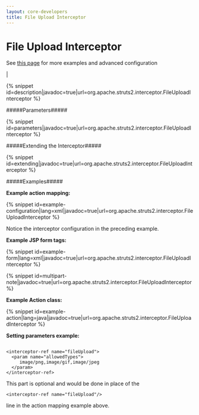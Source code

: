```yaml
---
layout: core-developers
title: File Upload Interceptor
---
```


# File Upload Interceptor


  See [this page](file-upload.html) for more examples and advanced configuration

| 



{% snippet id=description|javadoc=true|url=org.apache.struts2.interceptor.FileUploadInterceptor %}

#####Parameters#####



{% snippet id=parameters|javadoc=true|url=org.apache.struts2.interceptor.FileUploadInterceptor %}

#####Extending the Interceptor#####



{% snippet id=extending|javadoc=true|url=org.apache.struts2.interceptor.FileUploadInterceptor %}

#####Examples#####

**Example action mapping:**


{% snippet id=example-configuration|lang=xml|javadoc=true|url=org.apache.struts2.interceptor.FileUploadInterceptor %}

Notice the interceptor configuration in the preceding example\. 

**Example JSP form tags:**


{% snippet id=example-form|lang=xml|javadoc=true|url=org.apache.struts2.interceptor.FileUploadInterceptor %}


{% snippet id=multipart-note|javadoc=true|url=org.apache.struts2.interceptor.FileUploadInterceptor %}

**Example Action class:**


{% snippet id=example-action|lang=java|javadoc=true|url=org.apache.struts2.interceptor.FileUploadInterceptor %}

**Setting parameters example:**


~~~~~~~

<interceptor-ref name="fileUpload">
  <param name="allowedTypes">
     image/png,image/gif,image/jpeg
  </param>
</interceptor-ref>

~~~~~~~

This part is optional and would be done in place of the 

~~~~~~~
<interceptor-ref name="fileUpload"/>
~~~~~~~
 line in the action mapping example above\.
